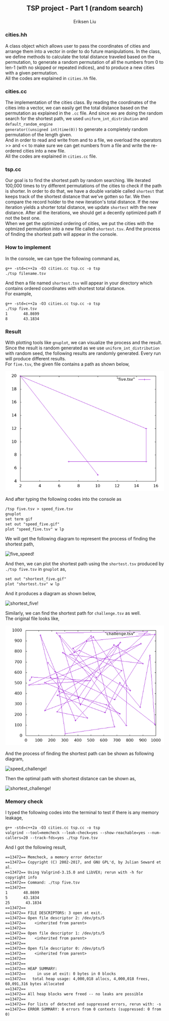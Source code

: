 <h2>
<p align="center"> 
TSP project - Part 1 (random search)
</p> 
</h2>


<p align="center">
    Eriksen Liu
</p>

### cities.hh
A class object which allows user to pass the coordinates of cities and arrange them into a vector in order to do future manipulations. In the class, we define methods to calculate the total distance traveled based on the permutation, to generate a random permutation of all the numbers from 0 to len-1 (with no skipped or repeated indices), and to produce a new cities with a given permutation.  
All the codes are explained in <code>cities.hh</code> file.

### cities.cc
The implementation of the cities class. By reading the coordinates of the cities into a vector, we can easily get the total distance based on the permutation as explained in the <code>.cc</code> file. And since we are doing the random search for the shortest path, we used <code>uniform_int_distribution</code> and <code>default_random_engine generator((unsigned int)time(0))</code> to generate a completely random permutation of the length given.  
And in order to read and write from and to a file, we overload the operators >> and << to make sure we can get numbers from a file and write the re-ordered cities into a new file.  
All the codes are explained in <code>cities.cc</code> file.

### tsp.cc
Our goal is to find the shortest path by random searching. We iterated 100,000 times to try different permutations of the cities to check if the path is shorter. In order to do that, we have a double variable called <code>shortest</code> that keeps track of the shortest distance that we've gotten so far. We then compare the record holder to the new iteration's total distance. If the new iteration yields a shorter total distance, we update <code>shortest</code> with the new distance. After all the iterations, we should get a decently optimized path if not the best one.  
When we get the optimized ordering of cities, we put the cities with the optmized permutation into a new file called <code>shortest.tsv</code>. And the process of finding the shortest path will appear in the console.

### How to implement
In the console, we can type the following command as,

    g++ -std=c++2a -O3 cities.cc tsp.cc -o tsp
    ./tsp filename.tsv

And then a file named <code>shortest.tsv</code> will appear in your directory which contains ordered coordinates with shortest total distance.  
For example, 

    g++ -std=c++2a -O3 cities.cc tsp.cc -o tsp
    ./tsp five.tsv
    1       48.8699
    8       43.1834

### Result
With plotting tools like <code>gnuplot</code>, we can visualize the process and the result. Since the result is random generated as we use <code>uniform_int_distribution</code> with random seed, the following results are randomly generated. Every run will produce different results.      
For <code>five.tsv</code>, the given file contains a path as shown below,

![five!](tsp_randomized_search/five.gif)

And after typing the following codes into the console as 

    /tsp five.tsv > speed_five.tsv
    gnuplot
    set term gif
    set out "speed_five.gif"
    plot "speed_five.tsv" w lp

We will get the following diagram to represent the process of finding the shortest path,

![five_speed!](/tsp/speed_five.gif)

And then, we can plot the shortest path using the <code>shortest.tsv</code> produced by <code>./tsp five.tsv</code> in <code>gnuplot</code> as, 

    set out "shortest_five.gif"
    plot "shortest.tsv" w lp

And it produces a diagram as shown below, 

![shortest_five!](/tsp/shortest_five.gif)

Similarly, we can find the shortest path for <code>challenge.tsv</code> as well.  
The original file looks like, 

![challenge!](tsp_randomized_search/challenge.gif)

And the process of finding the shortest path can be shown as following diagram,

![speed_challenge!](/tsp/speed_challenge.gif)

Then the optimal path with shortest distance can be shown as,

![shortest_challenge!](/tsp/shortest_challenge.gif)

### Memory check
I typed the following codes into the terminal to test if there is any memory leakage,

    g++ -std=c++2a -O3 cities.cc tsp.cc -o tsp
    valgrind --tool=memcheck --leak-check=yes --show-reachable=yes --num-callers=20 --track-fds=yes ./tsp five.tsv

And I got the following result,

 
    ==13472== Memcheck, a memory error detector
    ==13472== Copyright (C) 2002-2017, and GNU GPL'd, by Julian Seward et al.
    ==13472== Using Valgrind-3.15.0 and LibVEX; rerun with -h for copyright info
    ==13472== Command: ./tsp five.tsv
    ==13472== 
    1       48.8699
    5       43.1834
    25       43.1834
    ==13472== 
    ==13472== FILE DESCRIPTORS: 3 open at exit.
    ==13472== Open file descriptor 2: /dev/pts/5
    ==13472==    <inherited from parent>
    ==13472== 
    ==13472== Open file descriptor 1: /dev/pts/5
    ==13472==    <inherited from parent>
    ==13472== 
    ==13472== Open file descriptor 0: /dev/pts/5
    ==13472==    <inherited from parent>
    ==13472== 
    ==13472== 
    ==13472== HEAP SUMMARY:
    ==13472==     in use at exit: 0 bytes in 0 blocks
    ==13472==   total heap usage: 4,000,018 allocs, 4,000,018 frees, 60,091,316 bytes allocated
    ==13472== 
    ==13472== All heap blocks were freed -- no leaks are possible
    ==13472== 
    ==13472== For lists of detected and suppressed errors, rerun with: -s
    ==13472== ERROR SUMMARY: 0 errors from 0 contexts (suppressed: 0 from 0)
